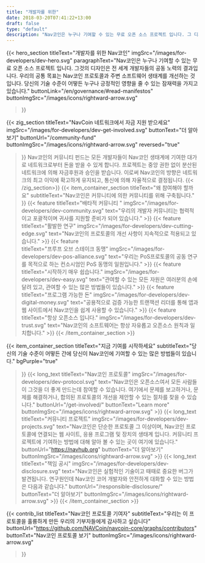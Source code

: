 ```yaml
---
title: "개발자를 위한"
date: 2018-03-20T07:41:22+13:00
draft: false
type: "default"
description: "Nav코인은 누구나 기여할 수 있는 무료 오픈 소스 프로젝트 입니다. 그 디자인은 전 세계 개발자들의 공동 노력의 결과입니다."
---
```

<script src="https://ajax.googleapis.com/ajax/libs/jquery/3.3.1/jquery.min.js"></script>
{{< hero_section
titleText="개발자를 위한 Nav코인"
imgSrc="/images/for-developers/dev-hero.svg"
paragraphText="Nav코인은 누구나 기여할 수 있는 무료 오픈 소스 프로젝트 입니다. 그것의 디자인은 전 세계 개발자들의 공동 노력의 결과입니다. 우리의 공통 목표는 Nav코인 프로토콜과 주변 소프트웨어 생태계를 개선하는 것입니다. 당신의 기술 수준이 어떻든 누구나 긍정적인 영향을 줄 수 있는 잠재력을 가지고 있습니다."
buttonLink="/en/governance/#read-manifestos"
buttonImgSrc="/images/icons/rightward-arrow.svg"
>}}

{{< zig_section
titleText="NavCoin 네트워크에서 자금 지원 받으세요"
imgSrc="/images/for-developers/dev-get-involved.svg"
buttonText="더 알아보기"
buttonUrl="/community-fund"
buttonImgSrc="/images/icons/rightward-arrow.svg"
reversed="true"
>}}
Nav코인의 커뮤니티 펀드는 모든 개발자들이 Nav코인 생태계에 기여한 대가로 네트워크로부터 돈을 받을 수 있게 합니다. 프로젝트는 중앙 권한 없이 분산된 네트워크에 의해 자금후원과 승인을 받습니다. 이로써 Nav코인의 방향은 네트워크의 최고 이익에 확고하게 유지되고, 통신에 의해 자율적으로 결정됩니다.
{{< /zig_section>}}
{{< item_container_section 
    titleText="왜 참여해야 할까요"
    subtitleText="Nav코인은 커뮤니티에 의한 커뮤니티를 위해 구축됩니다."
>}}
    {{< feature 
        titleText="배타적 커뮤니티 "
        imgSrc="/images/for-developers/dev-community.svg"
        text="우리의 개발자 커뮤니티는 협력적이고 포괄적이며 귀사를 지원할 준비가 되어&nbsp;있습니다."
    >}}
    {{< feature 
        titleText="활발한 연구"
        imgSrc="/images/for-developers/dev-cutting-edge.svg"
        text="Nav코인의 프로토콜의 개선 사항이 지속적으로 적용되고&nbsp;있습니다."
    >}}
    {{< feature                 
        titleText="프루프 오브 스테이크 동맹"
        imgSrc="/images/for-developers/dev-pos-alliance.svg"
        text="우리는 PoS프로토콜의 공동 연구를 목적으로 하는 컨소시엄인 PoS 동맹의&nbsp;일원입니다."
    >}}
    {{< feature                 
        titleText="시작하기 매우 쉽습니다."
        imgSrc="/images/for-developers/dev-easy.svg"
        text="관여할 수 있는 모든 자원은 여러분의 손에 달려 있고, 관여할 수 있는 많은 방법들이&nbsp;있습니다."
    >}}
    {{< feature                 
        titleText="프로그램 가능한 돈"
        imgSrc="/images/for-developers/dev-digital-money.svg"
        text="공용적으로 검증 가능한 트랜잭션 리더를 통해 앱과 웹 사이트에서 Nav코인을 쉽게 사용할 수&nbsp;있습니다."
    >}}
    {{< feature                 
        titleText="항상 오픈소스 입니다."
        imgSrc="/images/for-developers/dev-trust.svg"
        text="Nav코인의 소프트웨어는 항상 자유롭고 오픈소스 원칙과&nbsp;일치합니다."
    >}}
{{< /item_container_section >}}

{{< item_container_section 
    titleText="지금 기여를 시작하세요"
    subtitleText="당신의 기술 수준이 어떻든 간에 당신이 Nav코인에 기여할 수 있는 많은 방법들이&nbsp;있습니다."
    bgPurple="true"
>}}
    {{< long_text 
        titleText="Nav코인 프로토콜"
        imgSrc="/images/for-developers/dev-protocol.svg"
        text="Nav코인은 오픈소스여서 모든 사람들이 그것을 더 좋게 만드는데 참여할 수 있습니다. 여기에서 문제를 보고하거나, 문제를 해결하거나, 합의된 프로토콜의 개선을 제안할 수 있는 절차를 찾을 수&nbsp;있습니다."
        buttonUrl="/get-involved/"
        buttonText="Learn more"
        buttonImgSrc="/images/icons/rightward-arrow.svg"
    >}}
    {{< long_text 
        titleText="커뮤니티 프로젝트"
        imgSrc="/images/for-developers/dev-projects.svg"
        text="Nav코인은 단순한 프로토콜 그 이상이며, Nav코인 프로토콜에 연결되는 웹 사이트, 응용 프로그램 및 장치의 생태계 입니다. 커뮤니티 프로젝트에 기여하는 방법에 대해 알아 볼 수 있는 곳이 여기에&nbsp;있습니다."
        buttonUrl="https://navhub.org"
        buttonText="더 알아보기"
        buttonImgSrc="/images/icons/rightward-arrow.svg"
    >}}
    {{< long_text 
        titleText="책임 공시"
        imgSrc="/images/for-developers/dev-disclosure.svg"
        text="Nav코인은 실험적인 기술이고 때때로 중요한 버그가 발견됩니다. 연구원인데 Nav코인 코어 개발자와 안전하게 대화할 수 있는 방법은 다음과&nbsp;같습니다."
        buttonUrl="/responsible-disclosure/"
        buttonText="더 알아보기"
        buttonImgSrc="/images/icons/rightward-arrow.svg"
    >}}
{{< /item_container_section >}}

{{< contrib_list
    titleText="Nav코인 프로토콜 기여자"
    subtitleText="우리는 이 프로토콜을 훌륭하게 만든 우리의 기부자들에게 감사하고&nbsp;싶습니다"
    buttonUrl="https://github.com/NAVCoin/navcoin-core/graphs/contributors"
    buttonTxt="Nav코인 프로토콜 보기"
    buttonImgSrc="/images/icons/rightward-arrow.svg"
>}}
<script>
$("a[href^='#']").click(function(e) {
	e.preventDefault();
	
	var position = $($(this).attr("href")).offset().top;

	$("body, html").animate({
		scrollTop: position
	} /* speed */ );
});
</script>
